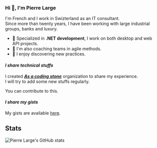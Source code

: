 ### Hi 👋, I'm Pierre Large

I'm French and I work in Swizterland as an IT consultant.  
Since more than twenty years, I have been working with large industrial groups, banks and luxury.

- 🔭 Specialized in **.NET development**, I work on both desktop and web API projects.
- 🤝 I'm also coaching teams in agile methods.
- 🌱 I enjoy discovering new practices.

<!--
- 💬 You can ask me your questions in French or in English.
- 📫 How to reach me: ...
-->

#### *I share technical stuffs*

I created **_[As a coding stone](https://github.com/AsCodingStone)_** organization to share my experience.  
I will try to add some new stuffs regularly.

You can contribute to this.

#### *I share my gists*

My gists are available [here](https://gist.github.com/plarge).

## Stats

![Pierre Large's GitHub stats](https://github-readme-stats.vercel.app/api?username=plarge)

